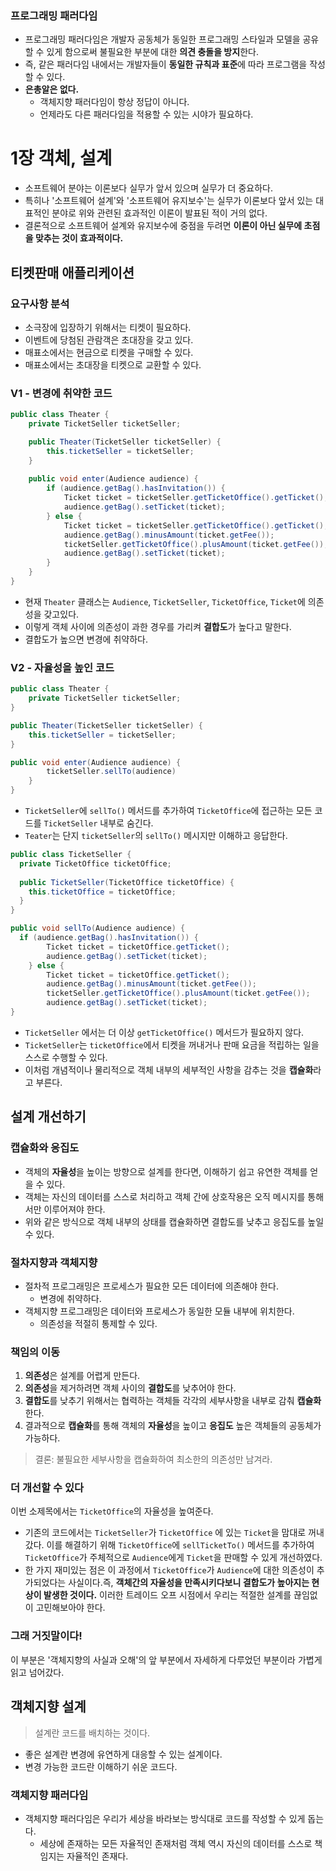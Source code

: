### 프로그래밍 패러다임

- 프로그래밍 패러다임은 개발자 공동체가 동일한 프로그래밍 스타일과 모델을 공유할 수 있게 함으로써 불필요한 부분에 대한 **의견 충돌을 방지**한다.
- 즉, 같은 패러다임 내에서는 개발자들이 **동일한 규칙과 표준**에 따라 프로그램을 작성할 수 있다.
- **은총알은 없다.**
  - 객체지향 패러다임이 항상 정답이 아니다.
  - 언제라도 다른 패러다임을 적용할 수 있는 시야가 필요하다.

# 1장 객체, 설계

- 소프트웨어 분야는 이론보다 실무가 앞서 있으며 실무가 더 중요하다.
- 특히나 '소프트웨어 설계'와 '소프트웨어 유지보수'는 실무가 이론보다 앞서 있는 대표적인 분야로 위와 관련된 효과적인 이론이 발표된 적이 거의 없다.
- 결론적으로 소프트웨어 설계와 유지보수에 중점을 두려면 **이론이 아닌 실무에 초점을 맞추는 것이 효과적이다.**

## 티켓판매 애플리케이션

### 요구사항 분석

- 소극장에 입장하기 위해서는 티켓이 필요하다.
- 이벤트에 당첨된 관람객은 초대장을 갖고 있다.
- 매표소에서는 현금으로 티켓을 구매할 수 있다.
- 매표소에서는 초대장을 티켓으로 교환할 수 있다.

### V1 - 변경에 취약한 코드

```java
public class Theater {
	private TicketSeller ticketSeller;

	public Theater(TicketSeller ticketSeller) {
		this.ticketSeller = ticketSeller;
	}
	
	public void enter(Audience audience) {
		if (audience.getBag().hasInvitation()) {
			Ticket ticket = ticketSeller.getTicketOffice().getTicket();
			audience.getBag().setTicket(ticket);
		} else {
			Ticket ticket = ticketSeller.getTicketOffice().getTicket();
			audience.getBag().minusAmount(ticket.getFee());
			ticketSeller.getTicketOffice().plusAmount(ticket.getFee());
			audience.getBag().setTicket(ticket);
		}
	}
}
```

- 현재 `Theater` 클래스는 `Audience`, `TicketSeller`, `TicketOffice`, `Ticket`에 의존성을 갖고있다.
- 이렇게 객체 사이에 의존성이 과한 경우를 가리켜 **결합도**가 높다고 말한다.
- 결합도가 높으면 변경에 취약하다.

### V2 - 자율성을 높인 코드

```java
public class Theater {
	private TicketSeller ticketSeller;
}

public Theater(TicketSeller ticketSeller) {
	this.ticketSeller = ticketSeller;
}

public void enter(Audience audience) {
		ticketSeller.sellTo(audience)
	}
}
```
- `TicketSeller`에 `sellTo()` 메서드를 추가하여 `TicketOffice`에 접근하는 모든 코드를 `TicketSeller` 내부로 숨긴다.
- `Teater`는 단지 `ticketSeller`의 `sellTo()` 메시지만 이해하고 응답한다.

```java
public class TicketSeller {
  private TicketOffice ticketOffice;
  
  public TicketSeller(TicketOffice ticketOffice) {
    this.ticketOffice = ticketOffice;
  }
}	

public void sellTo(Audience audience) {
  if (audience.getBag().hasInvitation()) {
		Ticket ticket = ticketOffice.getTicket();
		audience.getBag().setTicket(ticket);
	} else {
		Ticket ticket = ticketOffice.getTicket();
		audience.getBag().minusAmount(ticket.getFee());
		ticketSeller.getTicketOffice().plusAmount(ticket.getFee());
		audience.getBag().setTicket(ticket);
}
```

- `TicketSeller` 에서는 더 이상 `getTicketOffice()` 메서드가 필요하지 않다.
- `TicketSeller`는 `ticketOffice`에서 티켓을 꺼내거나 판매 요금을 적립하는 일을 스스로 수행할 수 있다.
- 이처럼 개념적이나 물리적으로 객체 내부의 세부적인 사항을 감추는 것을 **캡슐화**라고 부른다.

## 설계 개선하기

### 캡슐화와 응집도

- 객체의 **자율성**을 높이는 방향으로 설계를 한다면, 이해하기 쉽고 유연한 객체를 얻을 수 있다.
- 객체는 자신의 데이터를 스스로 처리하고 객체 간에 상호작용은 오직 메시지를 통해서만 이루어져야 한다.
- 위와 같은 방식으로 객체 내부의 상태를 캡슐화하면 결합도를 낮추고 응집도를 높일 수 있다.

### 절차지향과 객체지향

- 절차적 프로그래밍은 프로세스가 필요한 모든 데이터에 의존해야 한다.
  - 변경에 취약하다.
- 객체지향 프로그래밍은 데이터와 프로세스가 동일한 모듈 내부에 위치한다.
  - 의존성을 적절히 통제할 수 있다.

### 책임의 이동

1. **의존성**은 설계를 어렵게 만든다.
2. **의존성**을 제거하려면 객체 사이의 **결합도**를 낮추어야 한다.
3. **결합도**를 낮추기 위해서는 협력하는 객체들 각각의 세부사항을 내부로 감춰 **캡슐화**한다.
4. 결과적으로 **캡슐화**를 통해 객체의 **자율성**을 높이고 **응집도** 높은 객체들의 공동체가 가능하다.

> 결론: 불필요한 세부사항을 캡슐화하여 최소한의 의존성만 남겨라.

### 더 개선할 수 있다

이번 소제목에서는 `TicketOffice`의 자율성을 높여준다. 

- 기존의 코드에서는 `TicketSeller`가 `TicketOffice` 에 있는 `Ticket`을 맘대로 꺼내갔다. 이를 해결하기 위해 `TicketOffice`에 `sellTicketTo()` 메서드를 추가하여 `TicketOffice`가 주체적으로 `Audience`에게 `Ticket`을 판매할 수 있게 개선하였다. 
- 한 가지 재미있는 점은 이 과정에서 `TicketOffice`가  `Audience`에 대한 의존성이 추가되었다는 사실이다.즉, **객체간의 자율성을 만족시키다보니 결합도가 높아지는 현상이 발생한 것이다.** 이러한 트레이드 오프 시점에서 우리는 적절한 설계를 끊임없이 고민해보아야 한다.

### 그래 거짓말이다!

이 부분은 '객체지향의 사실과 오해'의 앞 부분에서 자세하게 다루었던 부분이라 가볍게 읽고 넘어갔다.

## 객체지향 설계

> 설계란 코드를 배치하는 것이다.

- 좋은 설계란 변경에 유연하게 대응할 수 있는 설계이다.
- 변경 가능한 코드란 이해하기 쉬운 코드다.

### 객체지향 패러다임

- 객체지향 패러다임은 우리가 세상을 바라보는 방식대로 코드를 작성할 수 있게 돕는다.
  - 세상에 존재하는 모든 자율적인 존재처럼 객체 역시 자신의 데이터를 스스로 책임지는 자율적인 존재다.